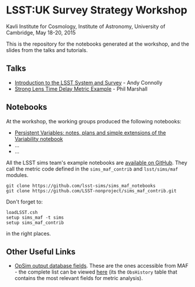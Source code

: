 # LSST:UK Survey Strategy Workshop

Kavli Institute for Cosmology, Institute of Astronomy, University of Cambridge, May 18-20, 2015

This is the repository for the notebooks generated at the workshop, and the slides from the talks and tutorials.

## Talks

* [Introduction to the LSST System and Survey](https://github.com/LSST-nonproject/UK_cadence_workshop_2015/blob/master/presentations/Cambridge_intro_LSST.pdf) - Andy Connolly
* [Strong Lens Time Delay Metric Example](https://github.com/LSST-nonproject/UK_cadence_workshop_2015/blob/master/presentations/Time_Delay_Example.pdf) - Phil Marshall

## Notebooks

At the workshop, the working groups produced the following notebooks:

* [Persistent Variables: notes, plans and simple extensions of the Variability notebook](https://github.com/DanielMortlock/UK_cadence_workshop_2015/blob/master/notebooks/PersistentVariabilityMetrics.v3.ipynb)
*  ...
*  ...

All the LSST sims team's example notebooks are [available on GitHub](https://github.com/lsst-sims/sims_maf_notebooks). They call the metric code defined in the `sims_maf_contrib` and `lsst/sims/maf` modules.

    git clone https://github.com/lsst-sims/sims_maf_notebooks
    git clone https://github.com/LSST-nonproject/sims_maf_contrib.git

Don't forget to:

    loadLSST.csh
    setup sims_maf -t sims
    setup sims_maf_contrib
in the right places.



## Other Useful Links

* [OpSim output database fields](https://confluence.lsstcorp.org/display/SIM/Summary+Table+Column+Descriptions). These are the ones accessible from MAF - the complete list can be viewed [here](http://opsimcvs.tuc.noao.edu/docs/simulator/architecture.html#output-tables-in-opsim) (its the `ObsHistory` table that contains the most relevant fields for metric analysis). 
